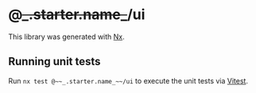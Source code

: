 # @~~\_.starter.name\_~~/ui

This library was generated with [Nx](https://nx.dev).

## Running unit tests

Run `nx test @~~_.starter.name_~~/ui` to execute the unit tests via [Vitest](https://vitest.dev/).

